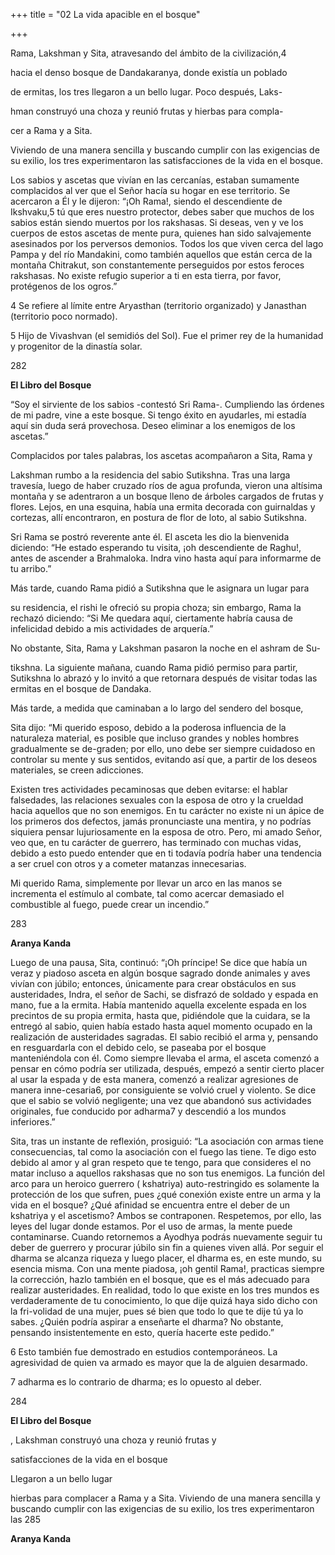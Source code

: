 +++
title = "02 La vida apacible en el bosque"

+++

Rama, Lakshman y Sita, atravesando del ámbito de la civilización,4 

hacia el denso bosque de Dandakaranya, donde existía un poblado 

de ermitas, los tres llegaron a un bello lugar. Poco después, Laks-

hman construyó una choza y reunió frutas y hierbas para compla-

cer a Rama y a Sita. 

Viviendo de una manera sencilla y buscando cumplir con las exigencias de su exilio, los tres experimentaron las satisfacciones de la vida en el bosque. 

Los sabios y ascetas que vivían en las cercanías, estaban sumamente complacidos al ver que el Señor hacía su hogar en ese territorio. Se acercaron a Él y le dijeron: “¡Oh Rama\!, siendo el descendiente de Ikshvaku,5 tú que eres nuestro protector, debes saber que muchos de los sabios están siendo muertos por los rakshasas. Si deseas, ven y ve los cuerpos de estos ascetas de mente pura, quienes han sido salvajemente asesinados por los perversos demonios. Todos los que viven cerca del lago Pampa y del río Mandakini, como también aquellos que están cerca de la montaña Chitrakut, son constantemente perseguidos por estos feroces rakshasas. No existe refugio superior a ti en esta tierra, por favor, protégenos de los ogros.” 

4 Se refiere al límite entre Aryasthan \(territorio organizado\) y Janasthan \(territorio poco normado\). 

5 Hijo de Vivashvan \(el semidiós del Sol\). Fue el primer rey de la humanidad y progenitor de la dinastía solar. 

282

**El Libro del Bosque**

“Soy el sirviente de los sabios -contestó Sri Rama-. Cumpliendo las órdenes de mi padre, vine a este bosque. Si tengo éxito en ayudarles, mi estadía aquí sin duda será provechosa. Deseo eliminar a los enemigos de los ascetas.” 

Complacidos por tales palabras, los ascetas acompañaron a Sita, Rama y 

Lakshman rumbo a la residencia del sabio Sutikshna. Tras una larga travesía, luego de haber cruzado ríos de agua profunda, vieron una altísima montaña y se adentraron a un bosque lleno de árboles cargados de frutas y flores. Lejos, en una esquina, había una ermita decorada con guirnaldas y cortezas, allí encontraron, en postura de flor de loto, al sabio Sutikshna. 

Sri Rama se postró reverente ante él. El asceta les dio la bienvenida diciendo: “He estado esperando tu visita, ¡oh descendiente de Raghu\!, antes de ascender a Brahmaloka. Indra vino hasta aquí para informarme de tu arribo.” 

Más tarde, cuando Rama pidió a Sutikshna que le asignara un lugar para 

su residencia, el rishi le ofreció su propia choza; sin embargo, Rama la rechazó diciendo: “Si Me quedara aquí, ciertamente habría causa de infelicidad debido a mis actividades de arquería.” 

No obstante, Sita, Rama y Lakshman pasaron la noche en el ashram de Su-

tikshna. La siguiente mañana, cuando Rama pidió permiso para partir, Sutikshna lo abrazó y lo invitó a que retornara después de visitar todas las ermitas en el bosque de Dandaka. 

Más tarde, a medida que caminaban a lo largo del sendero del bosque, 

Sita dijo: “Mi querido esposo, debido a la poderosa influencia de la naturaleza material, es posible que incluso grandes y nobles hombres gradualmente se de-graden; por ello, uno debe ser siempre cuidadoso en controlar su mente y sus sentidos, evitando así que, a partir de los deseos materiales, se creen adicciones. 

Existen tres actividades pecaminosas que deben evitarse: el hablar falsedades, las relaciones sexuales con la esposa de otro y la crueldad hacia aquellos que no son enemigos. En tu carácter no existe ni un ápice de los primeros dos defectos, jamás pronunciaste una mentira, y no podrías siquiera pensar lujuriosamente en la esposa de otro. Pero, mi amado Señor, veo que, en tu carácter de guerrero, has terminado con muchas vidas, debido a esto puedo entender que en ti todavía podría haber una tendencia a ser cruel con otros y a cometer matanzas innecesarias. 

Mi querido Rama, simplemente por llevar un arco en las manos se incrementa el estímulo al combate, tal como acercar demasiado el combustible al fuego, puede crear un incendio.” 

283

**Aranya Kanda**

Luego de una pausa, Sita, continuó: “¡Oh príncipe\! Se dice que había un veraz y piadoso asceta en algún bosque sagrado donde animales y aves vivían con júbilo; entonces, únicamente para crear obstáculos en sus austeridades, Indra, el señor de Sachi, se disfrazó de soldado y espada en mano, fue a la ermita. Había mantenido aquella excelente espada en los precintos de su propia ermita, hasta que, pidiéndole que la cuidara, se la entregó al sabio, quien había estado hasta aquel momento ocupado en la realización de austeridades sagradas. El sabio recibió el arma y, pensando en resguardarla con el debido celo, se paseaba por el bosque manteniéndola con él. Como siempre llevaba el arma, el asceta comenzó a pensar en cómo podría ser utilizada, después, empezó a sentir cierto placer al usar la espada y de esta manera, comenzó a realizar agresiones de manera inne-cesaria6, por consiguiente se volvió cruel y violento. Se dice que el sabio se volvió negligente; una vez que abandonó sus actividades originales, fue conducido por adharma7 y descendió a los mundos inferiores.” 

Sita, tras un instante de reflexión, prosiguió: “La asociación con armas tiene consecuencias, tal como la asociación con el fuego las tiene. Te digo esto debido al amor y al gran respeto que te tengo, para que consideres el no matar incluso a aquellos rakshasas que no son tus enemigos. La función del arco para un heroico guerrero \( kshatriya\) auto-restringido es solamente la protección de los que sufren, pues ¿qué conexión existe entre un arma y la vida en el bosque? ¿Qué afinidad se encuentra entre el deber de un kshatriya y el ascetismo? Ambos se contraponen. Respetemos, por ello, las leyes del lugar donde estamos. Por el uso de armas, la mente puede contaminarse. Cuando retornemos a Ayodhya podrás nuevamente seguir tu deber de guerrero y procurar júbilo sin fin a quienes viven allá. Por seguir el dharma se alcanza riqueza y luego placer, el dharma es, en este mundo, su esencia misma. Con una mente piadosa, ¡oh gentil Rama\!, practicas siempre la corrección, hazlo también en el bosque, que es el más adecuado para realizar austeridades. En realidad, todo lo que existe en los tres mundos es verdaderamente de tu conocimiento, lo que dije quizá haya sido dicho con la fri-volidad de una mujer, pues sé bien que todo lo que te dije tú ya lo sabes. ¿Quién podría aspirar a enseñarte el dharma? No obstante, pensando insistentemente en esto, quería hacerte este pedido.” 

6 Esto también fue demostrado en estudios contemporáneos. La agresividad de quien va armado es mayor que la de alguien desarmado. 

7 adharma es lo contrario de dharma; es lo opuesto al deber. 

284





**El Libro del Bosque**

, Lakshman construyó una choza y reunió frutas y 

satisfacciones de la vida en el bosque

Llegaron a un bello lugar

hierbas para complacer a Rama y a Sita. Viviendo de una manera sencilla y buscando cumplir con las exigencias de su exilio, los tres experimentaron las 285

**Aranya Kanda**

